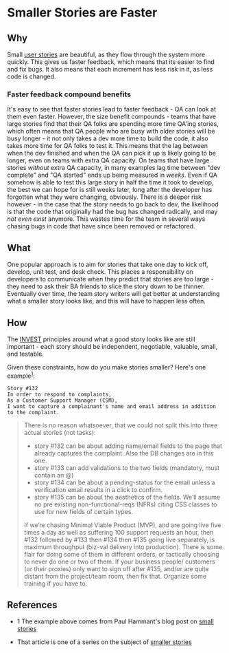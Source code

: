 # Smaller Stories are Faster

## Why

Small [user stories](process/user-stories.md) are beautiful, as they flow through the system more quickly. This gives us faster feedback, which means that its easier to find and fix bugs.  It also means that each increment has less risk in it, as less code is changed. 

### Faster feedback compound benefits

It's easy to see that faster stories lead to faster feedback - QA can look at them even faster. However, the size benefit compounds - teams that have large stories find that their QA folks are spending more time QA'ing stories, which often means that QA people who are busy with older stories will be busy longer - it not only takes a dev more time to build the code, it also takes more time for QA folks to test it. This means that the lag between when the dev finished and when the QA can pick it up is likely going to be longer, even on teams with extra QA capacity. On teams that have large stories *without* extra QA capacity, in many examples lag time between "dev complete" and "QA started" ends up being measured in *weeks*. Even if QA somehow is able to test this large story in half the time it took to develop, the best we can hope for is still weeks later, long after the developer has forgotten what they were changing, obviously. There is a deeper risk however - in the case that the story needs to go back to dev, the likelihood is that the code that originally had the bug has changed radically, and may *not even exist* anymore. This wastes time for the team in several ways chasing bugs in code that have since been removed or refactored.

## What

One popular approach is to aim for stories that take one day to kick off, develop, unit test, and desk check. This places a responsibility on developers to communicate when they predict that stories are too large - they need to ask their BA friends to slice the story down to be thinner. Eventually over time, the team story writers will get better at understanding what a smaller story looks like, and this will have to happen less often.


## How

The [INVEST](process/user-stories.md) principles around what a good story looks like are still important - each story should be independent, negotiable, valuable, small, and testable. 

Given these constraints, how do you make stories smaller?  Here's one example<sup>[1](#footnote1)</sup>: 

>
~~~
Story #132
In order to respond to complaints, 
As a Customer Support Manager (CSM),
I want to capture a complainant's name and email address in addition to the complaint.
~~~

> There is no reason whatsoever, that we could not split this into three actual stories (not tasks):
> * story #132 can be about adding name/email fields to the page that already captures the complaint. Also the DB changes are in this one.
> * story #133 can add validations to the two fields (mandatory, must contain an @)
> * story #134 can be about a pending-status for the email unless a verification email results in a click to confirm.
> * story #135 can be about the aesthetics of the fields. We’ll assume no pre existing non-functional-reqs (NFRs) citing CSS classes to use for new fields of certain types.
>
> If we’re chasing Minimal Viable Product (MVP), and are going live five times a day as well as suffering 100 support requests an hour, then #132 followed by #133 then #134 then #135 going live separately, is maximum throughput (biz-val delivery into production). There is some flair for doing some of them in different orders, or tactically choosing to never do one or two of them.
> If your business people/ customers (or their proxies) only want to sign off after #135, and/or are quite distant from the project/team room, then fix that. Organize some training if you have to.

## References

* <a name="footnote1">1</a> The example above comes from Paul Hammant's blog post on [small stories](https://paulhammant.com/2012/11/12/smaller-stories/)

* That article is one of a series on the subject of [smaller stories](https://paulhammant.com/categories.html#Small_Stories)

